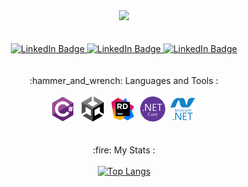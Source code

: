 <div id="header" align="center">
  <img src="https://i.giphy.com/media/v1.Y2lkPTc5MGI3NjExaTF6aTlkZDVrajhyOW82M3I1cGE2dmt3OWxsb25jejJnMm05bHZkNiZlcD12MV9pbnRlcm5hbF9naWZfYnlfaWQmY3Q9Zw/bGgsc5mWoryfgKBx1u/giphy.gif" width="100"/>
</div>
<br>
<br>
<div id="badges" align="center">
  <a href="https://www.linkedin.com/in/atrubchyk1/">
    <img src="https://img.shields.io/badge/LinkedIn-blue?style=for-the-badge&logo=linkedin&logoColor=white" alt="LinkedIn Badge"/>
  </a>
  <a href="https://www.codewars.com/users/Intrepid23">
    <img src="https://img.shields.io/badge/Codewars-black?style=for-the-badge&logo=codewars&logoColor=red" alt="LinkedIn Badge"/>
  </a>
  <a href="t.me/IntrepiD2349">
    <img src="https://img.shields.io/badge/Telegram-white?style=for-the-badge&logo=telegram&logoColor=blue" alt="LinkedIn Badge"/>
  </a>
</div>
<br>
<br>
<div id="badges" align="center">
  :hammer_and_wrench: Languages and Tools :
 <br>
<br>
</div>
<div id="badges" align="center">
  <img src="https://github.com/devicons/devicon/blob/master/icons/csharp/csharp-original.svg" title="C#" alt="C#" width="40" height="40"/>&nbsp;
  <img src="https://github.com/devicons/devicon/blob/master/icons/unity/unity-original.svg" title="Unity" alt="Unity" width="40" height="40"/>&nbsp;
  <img src="https://github.com/devicons/devicon/blob/master/icons/rider/rider-original.svg" title="Rider" alt="Rider" width="40" height="40"/>&nbsp;
  <img src="https://github.com/devicons/devicon/blob/master/icons/dotnetcore/dotnetcore-original.svg" title=".NET Core" alt=".NET Core" width="40" height="40"/>&nbsp;
  <img src="https://github.com/devicons/devicon/blob/master/icons/dot-net/dot-net-plain-wordmark.svg" title=".NET" alt=".NET" width="40" height="40"/>&nbsp;
</div>
<br>
<br>
<div id="badges" align="center">
    :fire: My Stats :
<br>
<br>
<div align="center">
  <a href="https://github.com/anuraghazra/github-readme-stats">
    <img src="https://github-readme-stats.vercel.app/api/top-langs/?username=ATrubchyk1&layout=compact&theme=vision-friendly-dark" alt="Top Langs" />
  </a>
</div>

